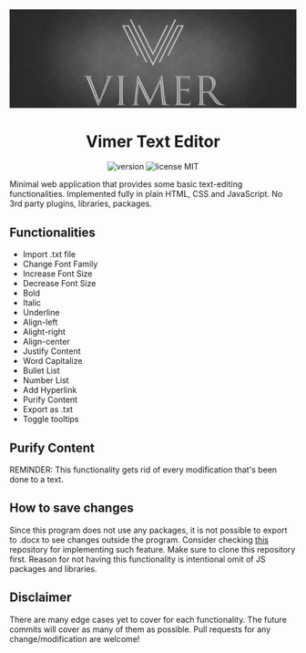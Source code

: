 <div align="center">
  <img src="./public/images/vimer-banner.png" alt="Vimer Logo">
  <h1>Vimer Text Editor</h1>  
  <img src="https://img.shields.io/badge/release-0.1.1-blue" alt="version">
  <img src="https://img.shields.io/badge/license-MIT-green" alt="license MIT">
</div>

Minimal web application that provides some basic text-editing functionalities. Implemented fully in plain HTML, CSS and JavaScript. No 3rd party plugins, libraries, packages.

## Functionalities

- Import .txt file
- Change Font Family
- Increase Font Size
- Decrease Font Size
- Bold
- Italic
- Underline
- Align-left
- Alight-right
- Align-center
- Justify Content
- Word Capitalize
- Bullet List
- Number List
- Add Hyperlink
- Purify Content
- Export as .txt
- Toggle tooltips

## Purify Content

REMINDER: This functionality gets rid of every modification that's been done to a text. 

## How to save changes

Since this program does not use any packages, it is not possible to export to .docx to see changes outside the program. Consider checking [this](https://github.com/mokeyish/obsidian-enhancing-export) repository for implementing such feature. Make sure to clone this repository first. Reason for not having this functionality is intentional omit of JS packages and libraries.

## Disclaimer

There are many edge cases yet to cover for each functionality. The future commits will cover as many of them as possible. Pull requests for any change/modification are welcome!
